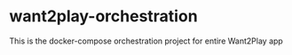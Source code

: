 # want2play-orchestration
This is the docker-compose orchestration project for entire Want2Play app
